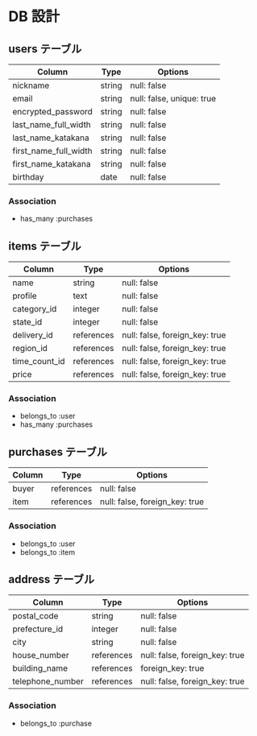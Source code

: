 # DB 設計

## users テーブル

| Column                | Type                | Options                        |
|-----------------------|---------------------|--------------------------------|
| nickname              | string              | null: false                    |
| email                 | string              | null: false, unique: true      |
| encrypted_password    | string              | null: false                    |
| last_name_full_width  | string              | null: false                    |
| last_name_katakana    | string              | null: false                    |
| first_name_full_width | string              | null: false                    |
| first_name_katakana   | string              | null: false                    |
| birthday              | date                | null: false                    |

### Association
* has_many :purchases

## items テーブル

| Column             | Type              | Options                          |
|--------------------|-------------------|----------------------------------|
| name               | string            | null: false                      |
| profile            | text              | null: false                      |
| category_id        | integer           | null: false                      |
| state_id           | integer           | null: false                      |
| delivery_id        | references        | null: false, foreign_key: true   |
| region_id          | references        | null: false, foreign_key: true   |
| time_count_id      | references        | null: false, foreign_key: true   |
| price              | references        | null: false, foreign_key: true   |

### Association
- belongs_to :user
- has_many :purchases

## purchases テーブル

| Column             | Type                | Options                         |
|--------------------|---------------------|---------------------------------|
| buyer              | references          | null: false                     |
| item               | references          | null: false, foreign_key: true  |

### Association
- belongs_to :user
- belongs_to :item

## address テーブル

| Column             | Type                | Options                         |
|--------------------|---------------------|---------------------------------|
| postal_code        | string              | null: false                     |
| prefecture_id      | integer             | null: false                     |
| city               | string              | null: false                     |
| house_number       | references          | null: false, foreign_key: true  |
| building_name      | references          | foreign_key: true               |
| telephone_number   | references          | null: false, foreign_key: true  |

### Association
- belongs_to :purchase